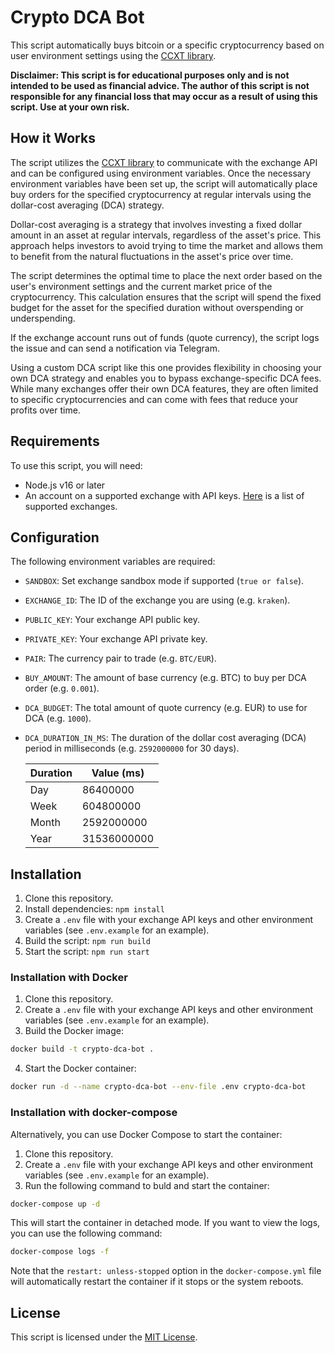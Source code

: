# Crypto DCA Bot

This script automatically buys bitcoin or a specific cryptocurrency based on user environment settings using the [CCXT library](https://github.com/ccxt/ccxt).

**Disclaimer: This script is for educational purposes only and is not intended to be used as financial advice. The author of this script is not responsible for any financial loss that may occur as a result of using this script. Use at your own risk.**

## How it Works

The script utilizes the [CCXT library](https://github.com/ccxt/ccxt) to communicate with the exchange API and can be configured using environment variables. Once the necessary environment variables have been set up, the script will automatically place buy orders for the specified cryptocurrency at regular intervals using the dollar-cost averaging (DCA) strategy.

Dollar-cost averaging is a strategy that involves investing a fixed dollar amount in an asset at regular intervals, regardless of the asset's price. This approach helps investors to avoid trying to time the market and allows them to benefit from the natural fluctuations in the asset's price over time.

The script determines the optimal time to place the next order based on the user's environment settings and the current market price of the cryptocurrency. This calculation ensures that the script will spend the fixed budget for the asset for the specified duration without overspending or underspending.

If the exchange account runs out of funds (quote currency), the script logs the issue and can send a notification via Telegram.

Using a custom DCA script like this one provides flexibility in choosing your own DCA strategy and enables you to bypass exchange-specific DCA fees. While many exchanges offer their own DCA features, they are often limited to specific cryptocurrencies and can come with fees that reduce your profits over time.

## Requirements

To use this script, you will need:

- Node.js v16 or later
- An account on a supported exchange with API keys. [Here](https://github.com/ccxt/ccxt#supported-cryptocurrency-exchange-markets) is a list of supported exchanges.

## Configuration

The following environment variables are required:

- `SANDBOX`: Set exchange sandbox mode if supported (`true or false`).
- `EXCHANGE_ID`: The ID of the exchange you are using (e.g. `kraken`).
- `PUBLIC_KEY`: Your exchange API public key.
- `PRIVATE_KEY`: Your exchange API private key.
- `PAIR`: The currency pair to trade (e.g. `BTC/EUR`).
- `BUY_AMOUNT`: The amount of base currency (e.g. BTC) to buy per DCA order (e.g. `0.001`).
- `DCA_BUDGET`: The total amount of quote currency (e.g. EUR) to use for DCA (e.g. `1000`).
- `DCA_DURATION_IN_MS`: The duration of the dollar cost averaging (DCA) period in milliseconds (e.g. `2592000000` for 30 days).

  | Duration | Value (ms)  |
  | -------- | ----------- |
  | Day      | 86400000    |
  | Week     | 604800000   |
  | Month    | 2592000000  |
  | Year     | 31536000000 |

## Installation

1. Clone this repository.
2. Install dependencies: `npm install`
3. Create a `.env` file with your exchange API keys and other environment variables (see `.env.example` for an example).
4. Build the script: `npm run build`
5. Start the script: `npm run start`

### Installation with Docker

1. Clone this repository.
2. Create a `.env` file with your exchange API keys and other environment variables (see `.env.example` for an example).
3. Build the Docker image:

```bash
docker build -t crypto-dca-bot .
```

4. Start the Docker container:

```bash
docker run -d --name crypto-dca-bot --env-file .env crypto-dca-bot
```

### Installation with docker-compose

Alternatively, you can use Docker Compose to start the container:

1. Clone this repository.
2. Create a `.env` file with your exchange API keys and other environment variables (see `.env.example` for an example).
3. Run the following command to buld and start the container:

```bash
docker-compose up -d
```

This will start the container in detached mode. If you want to view the logs, you can use the following command:

```bash
docker-compose logs -f
```

Note that the `restart: unless-stopped` option in the `docker-compose.yml` file will automatically restart the container if it stops or the system reboots.

## License

This script is licensed under the [MIT License](https://opensource.org/licenses/MIT).
